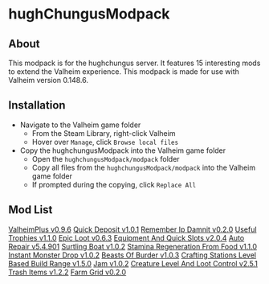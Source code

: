 # hughChungusModpack

## About

This modpack is for the hughchungus server. It features 15 interesting mods to extend the Valheim experience. This modpack is made for use with Valheim version 0.148.6.

## Installation

- Navigate to the Valheim game folder
  - From the Steam Library, right-click Valheim
  - Hover over `Manage`, click `Browse local files`
- Copy the hughchungusModpack into the Valheim game folder
  - Open the `hughchungusModpack/modpack` folder
  - Copy all files from the `hughchungusModpack/modpack` into the Valheim game folder
  - If prompted during the copying, click `Replace All`

## Mod List

[ValheimPlus v0.9.6](https://valheim.thunderstore.io/package/ValheimPlus/ValheimPlus/)
[Quick Deposit v1.0.1](https://valheim.thunderstore.io/package/MaGic/Quick_Deposit/)
[Remember Ip Damnit v0.2.0](https://valheim.thunderstore.io/package/Xenofell/RememberIPDamnit/)
[Useful Trophies v1.1.0](https://valheim.thunderstore.io/package/Khairex/Useful_Trophies/)
[Epic Loot v0.6.3](https://valheim.thunderstore.io/package/RandyKnapp/EpicLoot/)
[Equipment And Quick Slots v2.0.4](https://valheim.thunderstore.io/package/RandyKnapp/EquipmentAndQuickSlots/)
[Auto Repair v5.4.901](https://valheim.thunderstore.io/package/Tekla/AutoRepair/)
[Surtling Boat v1.0.2](https://valheim.thunderstore.io/package/swazrgb/Surtling_Boat/)
[Stamina Regeneration From Food v1.1.0](https://valheim.thunderstore.io/package/Smoothbrain/StaminaRegenerationFromFood/)
[Instant Monster Drop v1.0.2](https://valheim.thunderstore.io/package/MahLanna/InstantMonsterDrop/)
[Beasts Of Burder v1.0.3](https://valheim.thunderstore.io/package/clevel/BeastsOfBurden/)
[Crafting Stations Level Based Build Range v1.5.0](https://valheim.thunderstore.io/package/Smallo/CraftingStationsLevelBasedBuildRange/)
[Jam v1.0.2](https://valheim.thunderstore.io/package/RandyKnapp/Jam/)
[Creature Level And Loot Control v2.5.1](https://valheim.thunderstore.io/package/Smoothbrain/CreatureLevelAndLootControl/)
[Trash Items v1.2.2](https://valheim.thunderstore.io/package/virtuaCode/TrashItems/)
[Farm Grid v0.2.0](https://valheim.thunderstore.io/package/Nexus/FarmGrid/)
